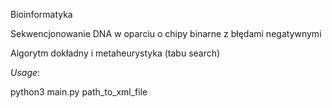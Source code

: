 Bioinformatyka

Sekwencjonowanie DNA w oparciu o chipy binarne z błędami negatywnymi

Algorytm dokładny i metaheurystyka (tabu search)

_Usage_:

python3 main.py path_to_xml_file
